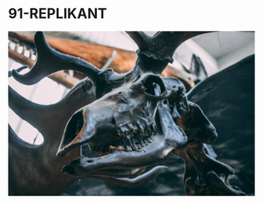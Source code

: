 # 91-REPLIKANT
![diane-picchiottino-REvTp9jXd-I-unsplash](https://github.com/totoro65/91-REPLIKANT/blob/main/diane-picchiottino-REvTp9jXd-I-unsplash.jpg?raw=true)
